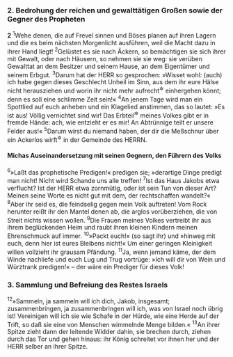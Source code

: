 ### 2. Bedrohung der reichen und gewalttätigen Großen sowie der Gegner des Propheten

__2__
<sup>1</sup>Wehe denen, die auf Frevel sinnen und Böses planen auf ihren Lagern und die es beim nächsten Morgenlicht ausführen, weil die Macht dazu in ihrer Hand liegt!
<sup>2</sup>Gelüstet es sie nach Äckern, so bemächtigen sie sich ihrer mit Gewalt, oder nach Häusern, so nehmen sie sie weg: sie verüben Gewalttat an dem Besitzer und seinem Hause, an dem Eigentümer und seinem Erbgut.
<sup>3</sup>Darum hat der HERR so gesprochen: »Wisset wohl: (auch) ich habe gegen dieses Geschlecht Unheil im Sinn, aus dem ihr eure Hälse nicht herausziehen und worin ihr nicht mehr aufrecht<sup title="= stolz aufgerichtet">&#x2732;</sup> einhergehen könnt; denn es soll eine schlimme Zeit sein!«
<sup>4</sup>An jenem Tage wird man ein Spottlied auf euch anheben und ein Klagelied anstimmen, das so lautet: »Es ist aus! Völlig vernichtet sind wir! Das Erbteil<sup title="= Besitztum">&#x2732;</sup> meines Volkes gibt er in fremde Hände: ach, wie entzieht er es mir! An Abtrünnige teilt er unsere Felder aus!«
<sup>5</sup>Darum wirst du niemand haben, der dir die Meßschnur über ein Ackerlos wirft<sup title="oder: zieht">&#x2732;</sup> in der Gemeinde des HERRN.

#### Michas Auseinandersetzung mit seinen Gegnern, den Führern des Volks

<sup>6</sup>»Laßt das prophetische Predigen!« predigen sie; »derartige Dinge predigt man nicht! Nicht wird Schande uns alle treffen!
<sup>7</sup>Ist das Haus Jakobs etwa verflucht? Ist der HERR etwa zornmütig, oder ist sein Tun von dieser Art? Meinen seine Worte es nicht gut mit dem, der rechtschaffen wandelt?«
<sup>8</sup>Aber ihr seid es, die feindselig gegen mein Volk auftreten! Vom Rock herunter reißt ihr den Mantel denen ab, die arglos vorüberziehen, die von Streit nichts wissen wollen.
<sup>9</sup>Die Frauen meines Volkes vertreibt ihr aus ihrem beglückenden Heim und raubt ihren kleinen Kindern meinen Ehrenschmuck auf immer.
<sup>10</sup>»Packt euch!« (so sagt ihr) und »hinweg mit euch, denn hier ist eures Bleibens nicht!« Um einer geringen Kleinigkeit willen vollzieht ihr grausam Pfändung.
<sup>11</sup>Ja, wenn jemand käme, der dem Winde nachliefe und euch Lug und Trug vortrüge: »Ich will dir von Wein und Würztrank predigen!« – der wäre ein Prediger für dieses Volk!

### 3. Sammlung und Befreiung des Restes Israels

<sup>12</sup>»Sammeln, ja sammeln will ich dich, Jakob, insgesamt; zusammenbringen, ja zusammenbringen will ich, was von Israel noch übrig ist! Vereinigen will ich sie wie Schafe in der Hürde, wie eine Herde auf der Trift, so daß sie eine von Menschen wimmelnde Menge bilden.«
<sup>13</sup>An ihrer Spitze zieht dann der leitende Widder dahin, sie brechen durch, ziehen durch das Tor und gehen hinaus: ihr König schreitet vor ihnen her und der HERR selber an ihrer Spitze.